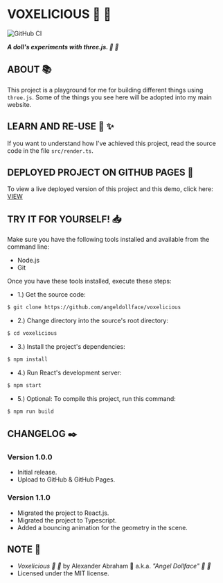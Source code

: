 # VOXELICIOUS :dolls: :kaaba:

![GitHub CI](https://github.com/angeldollface/voxelicious/actions/workflows/react.yml/badge.svg)

***A doll's experiments with three.js. :dolls: :kaaba:***

## ABOUT :books:

This project is a playground for me for building different things using `three.js`. Some of the things you see here will be adopted into my main website.

## LEARN AND RE-USE :thinking: :sparkles:

If you want to understand how I've achieved this project, read the source code in the file `src/render.ts`.

## DEPLOYED PROJECT ON GITHUB PAGES :rocket:

To view a live deployed version of this project and this demo, click here: [VIEW](https://angeldollface.art/voxelicious)

## TRY IT FOR YOURSELF! :inbox_tray:

Make sure you have the following tools installed and available from the command line:

- Node.js
- Git

Once you have these tools installed, execute these steps:

- 1.) Get the source code:

```bash
$ git clone https://github.com/angeldollface/voxelicious
```

- 2.) Change directory into the source's root directory:

```bash
$ cd voxelicious
```

- 3.) Install the project's dependencies:

```bash
$ npm install
```

- 4.) Run React's development server:

```bash
$ npm start
```

- 5.) Optional: To compile this project, run this command:

```bash
$ npm run build
```

## CHANGELOG :black_nib:

### Version 1.0.0

- Initial release.
- Upload to GitHub & GitHub Pages.

### Version 1.1.0

- Migrated the project to React.js.
- Migrated the project to Typescript.
- Added a bouncing animation for the geometry in the scene.

## NOTE :scroll:

- *Voxelicious :dolls: :kaaba:* by Alexander Abraham :black_heart: a.k.a. *"Angel Dollface" :dolls: :ribbon:*
- Licensed under the MIT license.
